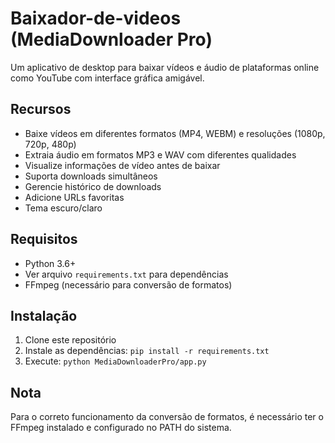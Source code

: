 # Baixador-de-videos (MediaDownloader Pro)

Um aplicativo de desktop para baixar vídeos e áudio de plataformas online como YouTube com interface gráfica amigável.

## Recursos

- Baixe vídeos em diferentes formatos (MP4, WEBM) e resoluções (1080p, 720p, 480p)
- Extraia áudio em formatos MP3 e WAV com diferentes qualidades
- Visualize informações de vídeo antes de baixar
- Suporta downloads simultâneos
- Gerencie histórico de downloads
- Adicione URLs favoritas
- Tema escuro/claro

## Requisitos

- Python 3.6+
- Ver arquivo `requirements.txt` para dependências
- FFmpeg (necessário para conversão de formatos)

## Instalação

1. Clone este repositório
2. Instale as dependências: `pip install -r requirements.txt`
3. Execute: `python MediaDownloaderPro/app.py`

## Nota

Para o correto funcionamento da conversão de formatos, é necessário ter o FFmpeg instalado e configurado no PATH do sistema.
